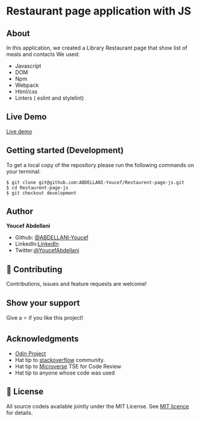 # Restaurant page application with JS

## About

In this application, we created a Library Restaurant page that show list of meals and contacts
We used:

- Javascript
- DOM
- Npm
- Webpack
- Html/css
- Linters ( eslint and stylelint)
## Live Demo
[Live demo](https://youcef.abdellani.dev/Restaurent-page-js/)

## Getting started (Development)

To get a local copy of the repository please run the following commands on your terminal:

```
$ git clone git@github.com:ABDELLANI-Youcef/Restaurent-page-js.git
$ cd Restaurent-page-js
$ git checkout development
```

## Author

**Youcef Abdellani**

- Github: [@ABDELLANI-Youcef](https://github.com/ABDELLANI-Youcef)
- LinkedIn:[LinkedIn](linkedin.com/in/youcef-abdellani)
- Twitter:[@YoucefAbdellani](https://twitter.com/YoucefAbdellani)

## 🤝 Contributing

Contributions, issues and feature requests are welcome!

## Show your support

Give a ⭐️ if you like this project!

## Acknowledgments

- [Odin Project](https://www.theodinproject.com/courses/javascript/lessons/restaurant-page)
- Hat tip to [stackoverflow](https://stackoverflow.com) community.
- Hat tip to [Microverse](https://www.microverse.org/) TSE for Code Review
- Hat tip to anyone whose code was used

## 📝 License

All source codeis available jointly under the MIT License.
See [MIT licence]() for details.